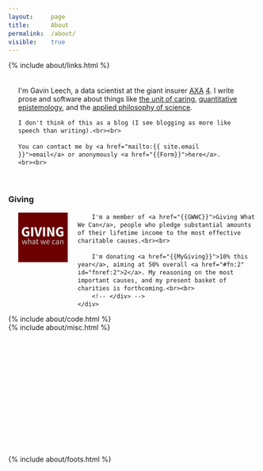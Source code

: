 ```yaml
---
layout: 	page
title: 		About
permalink:	/about/
visible:	true
---
```


{%	include about/links.html	%}



<div style="padding:20px">
	I'm Gavin Leech, a data scientist at the giant insurer <a href="{{Axa}}">AXA</a> <a href="#fn:4" id="fnref:4">4</a>. I write prose and software about things like <a href="{{welf}}">the unit of caring</a>, <a href="{{cs}}">quantitative epistemology</a>, and the <a href="{{stat}}">applied philosophy of science</a>. 

	I don't think of this as a blog (I see blogging as more like speech than writing).<br><br>

	You can contact me by <a href="mailto:{{ site.email }}">email</a> or anonymously <a href="{{Form}}">here</a>.
	<br><br>
</div>


<!-- <div class="accordion">
	<h3>Good arguments</h3>
	<div>
		{%		include about/arguments.html		%}
	</div>
</div>
 -->

<div class="accordion">
	<h3>Giving</h3>
	<div>
		<a href="{{GWWC}}"><img src="/img/GWWC.jpg" hspace="20" width="100px" height="100px" align="left" /></a>
		
		I'm a member of <a href="{{GWWC}}">Giving What We Can</a>, people who pledge substantial amounts of their lifetime income to the most effective charitable causes.<br><br> 

		I'm donating <a href="{{MyGiving}}">10% this year</a>, aiming at 50% overall <a href="#fn:2" id="fnref:2">2</a>. My reasoning on the most important causes, and my present basket of charities is forthcoming.<br><br>
		<!-- </div> -->
	</div>	
</div>

<div class="accordion">
	{%		include about/code.html		%}
</div>

<div class="accordion">
	{%		include about/misc.html		%}
</div> 


<br><br><br><br><br><br><br><br><br><br><br><br><br>




{%	include about/foots.html	%}